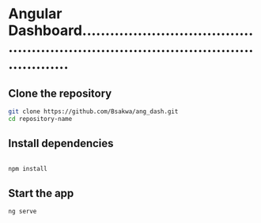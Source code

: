 # Angular Dashboard.......................................................................................................

## Clone the repository

```bash
git clone https://github.com/Bsakwa/ang_dash.git
cd repository-name
```

## Install dependencies

```bash

npm install
```

## Start the app

```bash 
ng serve
```
